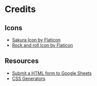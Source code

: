 # Credits

## Icons

* [Sakura Icon by Flaticon](https://www.flaticon.es/iconos-gratis/sakura)
* [Rock and roll Icon by Flaticon](https://www.flaticon.es/iconos-gratis/rock-and-roll)

## Resources

- [Submit a HTML form to Google Sheets](https://github.com/levinunnink/html-form-to-google-sheet)
- [CSS Generators](https://css-generators.com/wavy-shapes/)